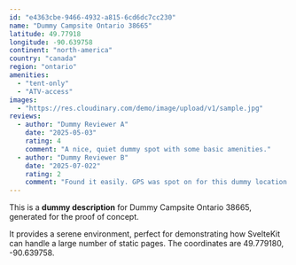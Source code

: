 ```yaml
---
id: "e4363cbe-9466-4932-a815-6cd6dc7cc230"
name: "Dummy Campsite Ontario 38665"
latitude: 49.77918
longitude: -90.639758
continent: "north-america"
country: "canada"
region: "ontario"
amenities:
  - "tent-only"
  - "ATV-access"
images:
  - "https://res.cloudinary.com/demo/image/upload/v1/sample.jpg"
reviews:
  - author: "Dummy Reviewer A"
    date: "2025-05-03"
    rating: 4
    comment: "A nice, quiet dummy spot with some basic amenities."
  - author: "Dummy Reviewer B"
    date: "2025-07-022"
    rating: 2
    comment: "Found it easily. GPS was spot on for this dummy location."
---
```


This is a **dummy description** for Dummy Campsite Ontario 38665, generated for the proof of concept.

It provides a serene environment, perfect for demonstrating how SvelteKit can handle a large number of static pages. The coordinates are 49.779180, -90.639758.
